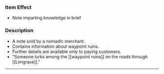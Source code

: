 ### Item Effect
- Note imparting knowledge in brief
### Description
- A note sold by a nomadic merchant.
- Contains information about waypoint ruins.
- Further details are available only to paying customers.
- "Someone lurks among the [[waypoint ruins]] on the roads through [[Limgrave]]."

___